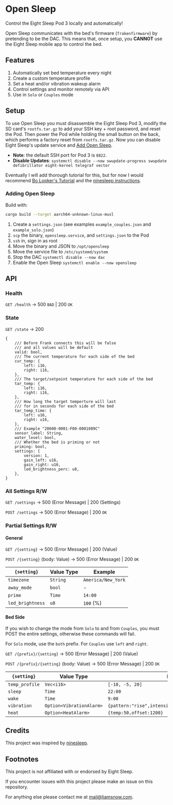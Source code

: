 # Open Sleep

Control the Eight Sleep Pod 3 locally and automatically!

Open Sleep communicates with the bed's firmware (`frakenfirmware`) by pretending
to be the DAC. This means that, once setup, you **CANNOT** use the Eight Sleep
mobile app to control the bed.

## Features

1.  Automatically set bed temperature every night
2.  Create a custom temperature profile
3.  Set a heat and/or vibration wakeup alarm
4.  Control settings and monitor remotely via API
5.  Use in `Solo` or `Couples` mode

## Setup

To use Open Sleep you must disassemble the Eight Sleep Pod 3, modify the SD card's `rootfs.tar.gz`
to add your SSH key + root password, and reset the Pod. Then power the Pod while holding the small
button on the back, which performs a factory reset from `rootfs.tar.gz`. Now you can disable
Eight Sleep's update service and [Add Open Sleep](#adding-open-sleep-).

- **Note**: the default SSH port for Pod 3 is `8822`.
- **Disable Updates**: `systemctl disable --now swupdate-progress swupdate defibrillator eight-kernel telegraf vector`

Eventually I will add thorough tutorial for this, but for now I would recommend
[Bo Lopker's Tutorial](https://blopker.com/writing/04-zerosleep-1/#disassembly-overview)
and the [ninesleep instructions](https://github.com/bobobo1618/ninesleep?tab=readme-ov-file#instructions).

### Adding Open Sleep

Build with:

```bash
cargo build --target aarch64-unknown-linux-musl
```

1.  Create a `settings.json` (see examples `example_couples.json` and `example_solo.json`)
2.  `scp` the binary, `opensleep.service`, and `settings.json` to the Pod
3.  `ssh` in, sign in as root
4.  Move the binary and JSON to `/opt/opensleep`
5.  Move the service file to `/etc/systemd/system`
6.  Stop the DAC `systemctl disable --now dac`
7.  Enable the Open Sleep `systemctl enable --now opensleep`

## API

### Health

`GET /health` → 500 `BAD` | 200 `OK`

### State

`GET /state` → 200

```ron
{
    /// Before Frank connects this will be false
    /// and all values will be default
    valid: bool,
    /// The current temperature for each side of the bed
    cur_temp: {
        left: i16,
        right: i16,
    },
    /// The target/setpoint temperature for each side of the bed
    tar_temp: {
        left: i16,
        right: i16,
    },
    /// How long the target temperture will last
    /// for in seconds for each side of the bed
    tar_temp_time: {
        left: u16,
        right: u16,
    },
    /// Example "20600-0001-F00-0001089C"
    sensor_label: String,
    water_level: bool,
    /// Whether the bed is priming or not
    priming: bool,
    settings: {
        version: 1,
        gain_left: u16,
        gain_right: u16,
        led_brightness_perc: u8,
    },
}
```

### All Settings R/W

`GET /settings` → 500 (Error Message) | 200 (Settings)

`POST /settings` → 500 (Error Message) | 200 `OK`

### Partial Settings R/W

#### General

`GET /{setting}` -> 500 (Error Message) | 200 (Value)

`POST /{setting}` (body: Value) -> 500 (Error Message) | 200 `OK`

| `{setting}`      | Value Type | Example            |
| ---------------- | ---------- | ------------------ |
| `timezone`       | `String`   | `America/New_York` |
| `away_mode`      | `bool`     | -                  |
| `prime`          | `Time`     | `14:00`            |
| `led_brightness` | `u8`       | `100` (%)          |

#### Bed Side

If you wish to change the mode from `Solo` to and from `Couples`,
you must POST the entire settings, otherwise these commands will fail.

For `Solo` mode, use the `both` prefix. For `Couples` use `left` and `right`.

`GET /{prefix}/{setting}` -> 500 (Error Message) | 200 (Value)

`POST /{prefix}/{setting}` (body: Value) -> 500 (Error Message) | 200 `OK`

| `{setting}`    | Value Type               | Example                                                 |
| -------------- | ------------------------ | ------------------------------------------------------- |
| `temp_profile` | `Vec<i16>`               | `[-10, -5, 20]`                                         |
| `sleep`        | `Time`                   | `22:00`                                                 |
| `wake`         | `Time`                   | `9:00`                                                  |
| `vibration`    | `Option<VibrationAlarm>` | `{pattern:"rise",intensity:20,duration:360,offset:300}` |
| `heat`         | `Option<HeatAlarm>`      | `{temp:50,offset:1200}`                                 |

## Credits

This project was inspired by [ninesleep](https://github.com/bobobo1618/ninesleep).

## Footnotes

This project is not affiliated with or endorsed by Eight Sleep.

If you encounter issues with this project please make an
issue on this repository.

For anything else please contact me at [mail@liamsnow.com](mailto:mail@liamsnow.com).
